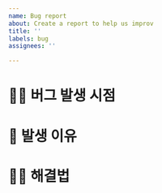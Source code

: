 ```yaml
---
name: Bug report
about: Create a report to help us improv
title: ''
labels: bug
assignees: ''

---
```


# ⛓️‍💥 버그 발생 시점


# 👀 발생 이유


# 👨‍🔧 해결법
